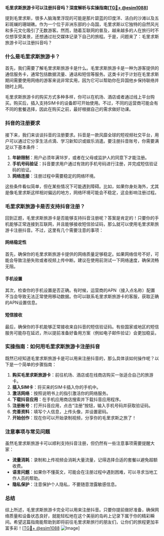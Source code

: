 **毛里求斯旅游卡可以注册抖音吗？深度解析与实操指南[[TG💪+ @esim1088](https://t.me/s/esim1088)]**

提到毛里求斯，很多人脑海里浮现的可能是那片碧蓝的印度洋、洁白的沙滩以及五彩斑斓的珊瑚礁。作为一个位于非洲东部的小岛国，毛里求斯以它独特的自然风光和多元文化吸引了无数游客。然而，随着互联网的普及，越来越多的人在旅行时不仅想享受美景，还想通过社交媒体记录下自己的旅程。于是，问题来了：毛里求斯旅游卡可以注册抖音吗？

### 什么是毛里求斯旅游卡？

首先，我们需要了解毛里求斯旅游卡是什么。毛里求斯旅游卡是一种为游客提供的通信服务卡，通常包括数据流量、通话和短信等服务。这类卡对于计划在毛里求斯期间需要使用网络的游客来说非常实用，因为它可以帮助你在异国他乡保持联络并随时上网。

毛里求斯旅游卡的购买方式多种多样，你可以在机场、酒店或者通过线上平台购买。购买后，插入支持SIM卡的设备即可开始使用。不过，不同的运营商可能会有不同的套餐选择，因此在购买之前，最好根据自己的需求做好功课。

### 抖音的注册要求

接下来，我们来谈谈抖音的注册要求。抖音是一款风靡全球的短视频社交平台，用户可以通过它分享生活点滴、学习新知识或娱乐消遣。要注册抖音账号，你需要满足以下基本条件：

1. **年龄限制**：用户必须年满18岁，或者在父母或监护人的同意下才能注册。
2. **手机号码验证**：抖音要求用户通过有效的手机号码进行注册，并完成短信验证码的验证。
3. **网络连接**：注册过程中需要稳定的网络环境。

这些条件看似简单，但在某些情况下可能遇到障碍。比如，如果你身处海外，尤其是像毛里求斯这样相对偏远的地方，网络环境可能会不稳定，这会影响注册过程。

### 毛里求斯旅游卡是否支持抖音注册？

回到正题，毛里求斯旅游卡是否能够支持抖音注册呢？答案是肯定的！只要你的手机能够正常连接到互联网，并且能够接收短信验证码，那么就可以使用毛里求斯旅游卡注册抖音。不过，这里有几个需要注意的事项：

#### 网络稳定性

首先，确保你的毛里求斯旅游卡提供的网络质量足够稳定。如果网络信号不好，可能会导致注册失败或者视频上传中断。建议在使用前测试一下网络速度，确保流畅无阻。

#### 手机设置

其次，检查你的手机设置是否正确。有时候，运营商的APN（接入点名称）配置不当会导致无法正常使用移动数据。你可以联系毛里求斯旅游卡的客服，获取正确的APN设置信息。

#### 短信接收

最后，确保你的手机能够正常接收来自抖音的短信验证码。有些国家或地区的短信服务可能存在延迟，所以提前准备好备用方案（例如电子邮件验证）会更加稳妥。

### 实操指南：如何用毛里求斯旅游卡注册抖音

既然已经知道毛里求斯旅游卡是可以用来注册抖音的，那么具体该如何操作呢？以下是一个简单的步骤指南：

1. **购买毛里求斯旅游卡**：前往机场、酒店或在线商店购买一张适合自己的旅游卡。
2. **插入SIM卡**：将买来的SIM卡插入你的手机中。
3. **激活网络**：按照说明书上的指引激活你的网络服务。
4. **下载抖音应用**：在手机应用商店搜索并下载抖音应用程序。
5. **注册账号**：打开抖音应用，点击“注册”按钮，输入手机号码并获取验证码。
6. **完善资料**：填写个人信息，上传头像，并设置密码。
7. **开始创作**：现在你可以开始录制视频，分享你的毛里求斯之旅了！

### 注意事项与常见问题

虽然毛里求斯旅游卡可以顺利支持抖音注册，但仍然有一些注意事项需要提醒大家：

- **流量消耗**：录制和上传视频会消耗大量流量，记得选择合适的套餐以避免超额收费。
- **语言问题**：如果你不懂英文，可能会在注册过程中遇到困难，可以寻求当地工作人员的帮助。
- **隐私保护**：注意保护个人隐私，不要随意泄露敏感信息。

### 总结

综上所述，毛里求斯旅游卡完全可以用来注册抖音。只要你提前做好准备，确保网络质量和设备状态良好，就能轻松地在这个美丽的岛屿上记录下属于你的精彩瞬间。希望这篇指南能帮助到即将前往毛里求斯旅行的朋友们，让你们的旅程更加丰富多彩！[[TG💪+ @esim1088](https://t.me/s/esim1088) ![Image](https://i.postimg.cc/4NQfJmqS/Snipaste-2025-05-13-00-14-12.png)]